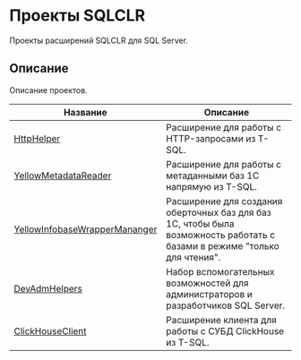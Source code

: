 # Проекты SQLCLR

Проекты расширений SQLCLR для SQL Server.

## Описание

Описание проектов.

| Название | Описание |
| -------- | -------- |
| [HttpHelper](HttpHelper/Readme.md) | Расширение для работы с HTTP-запросами из T-SQL. |
| [YellowMetadataReader](YellowMetadataReader/Readme.md) | Расширение для работы с метаданными баз 1С напрямую из T-SQL. |
| [YellowInfobaseWrapperMananger](YellowInfobaseWrapperMananger/Readme.md) | Расширение для создания оберточных баз для баз 1С, чтобы была возможность работать с базами в режиме "только для чтения". |
| [DevAdmHelpers](DevAdmHelpers/Readme.md) | Набор вспомогательных возможностей для администраторов и разработчиков SQL Server. |
| [ClickHouseClient](ClickHouseClient/Readme.md) | Расширение клиента для работы с СУБД ClickHouse из T-SQL. |
